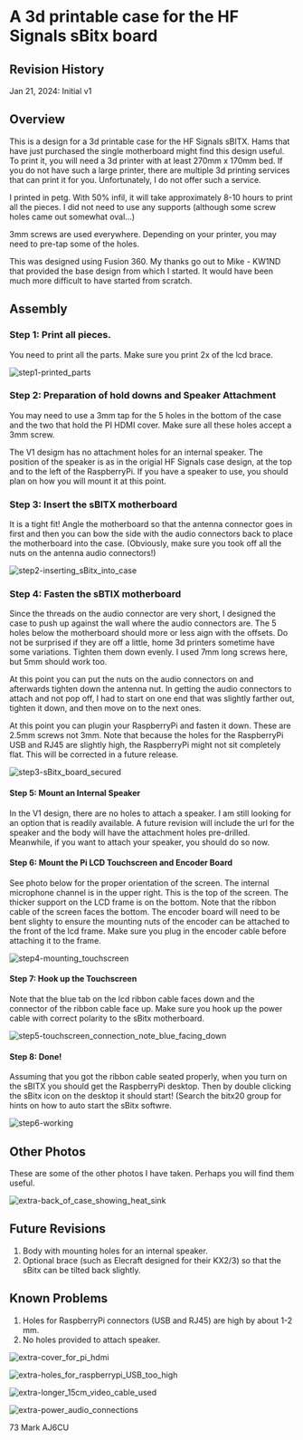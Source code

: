 # A 3d printable case for the HF Signals sBitx board

## Revision History
Jan 21, 2024:	Initial v1

## Overview
This is a design for a 3d printable case for the HF Signals sBITX. Hams that have just purchased the single motherboard might find this design useful. To print it, you will need a 3d printer with at least 270mm x 170mm bed. If you do not have such a large printer, there are multiple 3d printing services that can print it for you. Unfortunately, I do not offer such a service. 

I printed in petg. With 50% infil, it will take approximately 8-10 hours to print all the pieces. I did not need to use any supports (although some screw holes came out somewhat oval...)

3mm screws are used everywhere. Depending on your printer, you may need to pre-tap some of the holes. 

This was designed using Fusion 360. My thanks go out to Mike - KW1ND that provided the base design from which I started. It would have been much more difficult to have started from scratch.

## Assembly
### Step 1: Print all pieces. 
You need to print all the parts. Make sure you print 2x of the lcd brace.

![step1-printed_parts](https://github.com/AJ6CU/3d-printer-models/assets/70183884/02d0f8e6-e5b1-4860-b22e-0165b237ce7d)

### Step 2: Preparation of hold downs and Speaker Attachment
You may need to use a 3mm tap for the 5 holes in the bottom of the case and the two that hold the PI HDMI cover. Make sure all these holes accept a 3mm screw. 

The V1 desigm has no attachment holes for an internal speaker. The position of the speaker is as in the origial HF Signals case design, at the top and to the left of the RaspberryPi. If you have a speaker to use, you should plan on how you will mount it at this point.

### Step 3: Insert the sBITX motherboard
It is a tight fit!  Angle the motherboard so that the antenna connector goes in first and then you can bow the side with the audio connectors back to place the motherboard into the case. (Obviously, make sure you took off all the nuts on the antenna audio connectors!)

![step2-inserting_sBitx_into_case](https://github.com/AJ6CU/3d-printer-models/assets/70183884/b0cd26a2-13df-41a7-b671-91b1a919e66a)

### Step 4: Fasten the sBTIX motherboard
Since the threads on the audio connector are very short, I designed the case to push up against the wall where the audio connectors are. The 5 holes below the motherboard should more or less aign with the offsets. Do not be surprised if they are off a little, home 3d printers sometime have some variations. Tighten them down evenly. I used 7mm long screws here, but 5mm should work too.

At this point you can put the nuts on the audio connectors on and afterwards tighten down the antenna nut. In getting the audio connectors to attach and not pop off, I had to start on one end that was slightly farther out, tighten it down, and then move on to the next ones. 

At this point you can plugin your RaspberryPi and fasten it down. These are 2.5mm screws not 3mm.  Note that because the holes for the RaspberryPi USB and RJ45 are slightly high, the RaspberryPi might not sit completely flat. This will be corrected in a future release.

![step3-sBitx_board_secured](https://github.com/AJ6CU/3d-printer-models/assets/70183884/c0db8eff-4802-470e-8179-6dad25d29d58)

#### Step 5: Mount an Internal Speaker
In the V1 design, there are no holes to attach a speaker. I am still looking for an option that is readily available. A future revision will include the url for the speaker and the body will have the attachment holes pre-drilled. Meanwhile, if you want to attach your speaker, you should do so now.

#### Step 6: Mount the Pi LCD Touchscreen and Encoder Board
See photo below for the proper orientation of the screen. The internal microphone channel is in the upper right. This is the top of the screen. The thicker support on the LCD frame is on the bottom. Note that the ribbon cable of the screen faces the bottom. The encoder board will need to be bent slighty to ensure the mounting nuts of the encoder can be attached to the front of the lcd frame. Make sure you plug in the encoder cable before attaching it to the frame.

![step4-mounting_touchscreen](https://github.com/AJ6CU/3d-printer-models/assets/70183884/81e31009-2d32-44e5-aed0-26ea0dd7dd23)

#### Step 7: Hook up the Touchscreen
Note that the blue tab on the lcd ribbon cable faces down and the connector of the ribbon cable face up. Make sure you hook up the power cable with correct polarity to the sBitx motherboard.

![step5-touchscreen_connection_note_blue_facing_down](https://github.com/AJ6CU/3d-printer-models/assets/70183884/386f77ad-6243-4021-9352-a4285570306f)

#### Step 8: Done!
Assuming that you got the ribbon cable seated properly, when you turn on the sBITX you should get the RaspberryPi desktop. Then by double clicking the sBitx icon on the desktop it should start! (Search the bitx20 group for hints on how to auto start the sBitx softwre.

![step6-working](https://github.com/AJ6CU/3d-printer-models/assets/70183884/8dbc2519-6e0e-4cc4-a66d-54d853a559c2)

## Other Photos
These are some of the other photos I have taken. Perhaps you will find them useful.

![extra-back_of_case_showing_heat_sink](https://github.com/AJ6CU/3d-printer-models/assets/70183884/87fdd7ca-0bc6-4e11-bb5c-6a09dbfa0cab)

## Future Revisions
1. Body with mounting holes for an internal speaker.
2. Optional brace (such as Elecraft designed for their KX2/3) so that the sBitx can be tilted back slightly.

## Known Problems
1. Holes for RaspberryPi connectors (USB and RJ45) are high by about 1-2 mm. 
2. No holes provided to attach speaker.

![extra-cover_for_pi_hdmi](https://github.com/AJ6CU/3d-printer-models/assets/70183884/ac4a55d3-e08d-4f37-b58f-6fe6c431fe2c)

![extra-holes_for_raspberrypi_USB_too_high](https://github.com/AJ6CU/3d-printer-models/assets/70183884/66b72fa7-ffef-4250-9f4c-d5567024cd4e)

![extra-longer_15cm_video_cable_used](https://github.com/AJ6CU/3d-printer-models/assets/70183884/2dd9e33d-16d7-4fb0-b298-019776fcc795)

![extra-power_audio_connections](https://github.com/AJ6CU/3d-printer-models/assets/70183884/b84e9697-7e6a-4ff3-800b-c0cc639cf8cb)


73
Mark
AJ6CU
